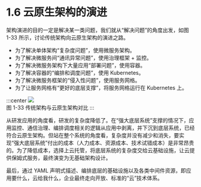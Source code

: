 # 1.6 云原生架构的演进

架构演进的目的一定是解决某一类问题，我们就从“解决问题”的角度出发，如图 1-33 所示，讨论传统架构向云原生架构的演进之路。

- 为了解决单体架构“复杂度问题”，使用微服务架构。
- 为了解决微服务间“通讯异常问题”，使用治理框架 + 监控。
- 为了解决微服务架构下大量应用“部署问题”，使用容器。
- 为了解决容器的“编排和调度问题”，使用 Kubernetes。
- 为了解决微服务框架的“侵入性问题”，使用服务网格。
- 为了让服务网格有“更好的底层支撑”，将服务网格运行在 Kubernetes 上。

:::center
  ![](../assets/arc-1.svg)<br/>
 图 1-33 传统架构与云原生架构对比
:::

从研发应用的角度看，研发的复杂度降低了。在“强大底层系统”支撑的情况下，应用监控、通信治理、编排调度相关的逻辑从应用中剥离，并下沉到底层系统，已经符合云原生架构。但站在整个系统的角度看，复杂度并没有减少和消失，要实现“强大底层系统”付出的成本（人力成本、资源成本、技术试错成本）是非常昂贵的。为了降低成本，选择上云托管，将底层系统的复杂度交给云基础设施，让云提供保姆式服务，最终演变为无基础架构设计。

最后，通过 YAML 声明式描述、编排底层的基础设施以及各类中间件资源，即应用要什么，云给我什么，企业最终走向开放、标准的“云”技术体系。